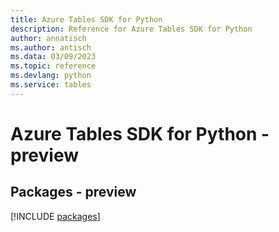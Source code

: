 ```yaml
---
title: Azure Tables SDK for Python
description: Reference for Azure Tables SDK for Python
author: annatisch
ms.author: antisch
ms.data: 03/09/2023
ms.topic: reference
ms.devlang: python
ms.service: tables
---
```

# Azure Tables SDK for Python - preview
## Packages - preview
[!INCLUDE [packages](tables-index.md)]